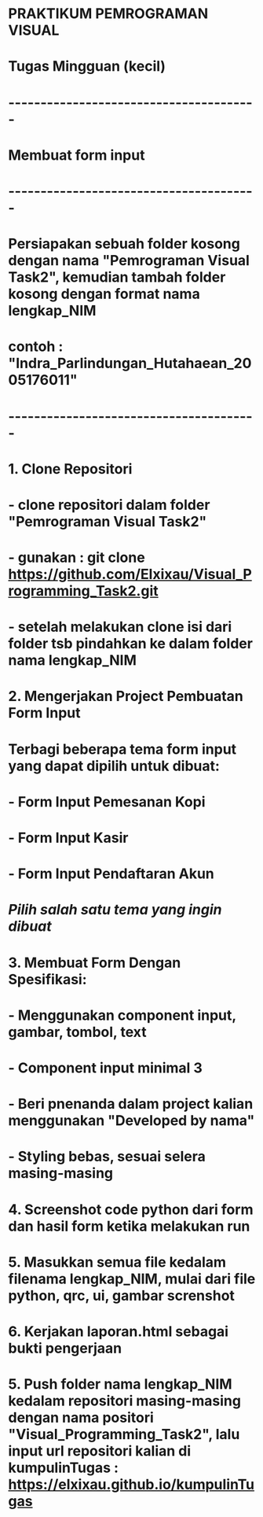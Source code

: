 # PRAKTIKUM PEMROGRAMAN VISUAL
# Tugas Mingguan (kecil)

# ---------------------------------------

# Membuat form input

# ---------------------------------------

# Persiapakan sebuah folder kosong dengan nama "Pemrograman Visual Task2", kemudian tambah folder kosong dengan format nama lengkap_NIM  
# contoh : "Indra_Parlindungan_Hutahaean_2005176011"

# ---------------------------------------
#
# 1. Clone Repositori 
#    - clone repositori dalam folder "Pemrograman Visual Task2"
#    - gunakan : git clone https://github.com/Elxixau/Visual_Programming_Task2.git 
#    - setelah melakukan clone isi dari folder tsb pindahkan ke dalam folder nama lengkap_NIM

# 2. Mengerjakan Project Pembuatan Form Input
#    Terbagi beberapa tema form input yang dapat dipilih untuk dibuat:

#     - Form Input Pemesanan Kopi
#     - Form Input Kasir
#     - Form Input Pendaftaran Akun 

#     *Pilih salah satu tema yang ingin dibuat*

# 3. Membuat Form Dengan Spesifikasi:
#    - Menggunakan component input, gambar, tombol, text
#    - Component input minimal 3
#    - Beri pnenanda dalam project kalian menggunakan "Developed by nama"
#    - Styling bebas, sesuai selera masing-masing

# 4. Screenshot code python dari form dan hasil form ketika melakukan run

# 5. Masukkan semua file kedalam filenama lengkap_NIM, mulai dari file python, qrc, ui, gambar screnshot

# 6. Kerjakan laporan.html sebagai bukti pengerjaan

# 5. Push folder nama lengkap_NIM kedalam repositori masing-masing dengan nama positori "Visual_Programming_Task2", lalu input url repositori kalian di kumpulinTugas : https://elxixau.github.io/kumpulinTugas
